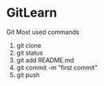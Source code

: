 # GitLearn
Git Most used commands
1. git clone <Repository url>
2. git status
3. git add README.md
4. git commit -m "first commit"
5. git push